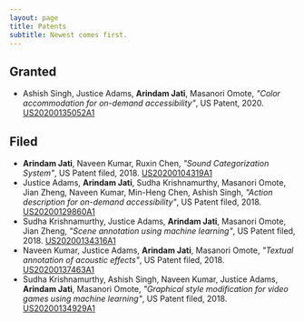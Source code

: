 ```yaml
---
layout: page
title: Patents
subtitle: Newest comes first.
---
```


## Granted
* Ashish Singh, Justice Adams, **Arindam Jati**, Masanori Omote, _"Color accommodation for on-demand accessibility"_, US Patent, 2020. [US20200135052A1](https://patents.google.com/patent/US20200135052A1/en)

## Filed
* **Arindam Jati**, Naveen Kumar, Ruxin Chen, _"Sound Categorization System"_, US Patent filed, 2018. [US20200104319A1](https://patents.google.com/patent/US20200104319A1/en)
* Justice Adams, **Arindam Jati**, Sudha Krishnamurthy, Masanori Omote, Jian Zheng, Naveen Kumar, Min-Heng Chen, Ashish Singh, _"Action description for on-demand accessibility"_, US Patent filed, 2018. [US20200129860A1](https://patents.google.com/patent/US20200129860A1/en)
* Sudha Krishnamurthy, Justice Adams, **Arindam Jati**, Masanori Omote, Jian Zheng, _"Scene annotation using machine learning"_, US Patent filed, 2018. [US20200134316A1](https://patents.google.com/patent/US20200134316A1/en)
* Naveen Kumar, Justice Adams, **Arindam Jati**, Masanori Omote, _"Textual annotation of acoustic effects"_, US Patent filed, 2018. [US20200137463A1](https://patents.google.com/patent/US20200137463A1/en)
* Sudha Krishnamurthy, Ashish Singh, Naveen Kumar, Justice Adams, **Arindam Jati**, Masanori Omote, _"Graphical style modification for video games using machine learning"_, US Patent filed, 2018. [US20200134929A1](https://patents.google.com/patent/US20200134929A1/en)
